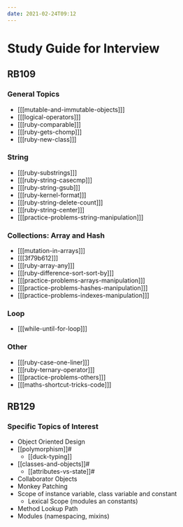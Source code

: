 ```yaml
---
date: 2021-02-24T09:12
---
```


# Study Guide for Interview

## RB109

### General Topics

- [[[mutable-and-immutable-objects]]]
- [[[logical-operators]]]
- [[[ruby-comparable]]]
- [[[ruby-gets-chomp]]]
- [[[ruby-new-class]]]

### String

- [[[ruby-substrings]]]
- [[[ruby-string-casecmp]]]
- [[[ruby-string-gsub]]]
- [[[ruby-kernel-format]]]
- [[[ruby-string-delete-count]]]
- [[[ruby-string-center]]]
- [[[practice-problems-string-manipulation]]]

### Collections: Array and Hash

- [[[mutation-in-arrays]]]
- [[[3f79b612]]]
- [[[ruby-array-any]]]
- [[[ruby-difference-sort-sort-by]]]
- [[[practice-problems-arrays-manipulation]]]
- [[[practice-problems-hashes-manipulation]]]
- [[[practice-problems-indexes-manipulation]]]

### Loop

- [[[while-until-for-loop]]]

### Other

- [[[ruby-case-one-liner]]]
- [[[ruby-ternary-operator]]]
- [[[practice-problems-others]]]
- [[[maths-shortcut-tricks-code]]]

## RB129

### Specific Topics of Interest

- Object Oriented Design
- [[polymorphism]]#
  - [[duck-typing]]
- [[classes-and-objects]]#
  - [[attributes-vs-state]]#
- Collaborator Objects
- Monkey Patching
- Scope of instance variable, class variable and constant
  - Lexical Scope (modules an constants)
- Method Lookup Path
- Modules (namespacing, mixins)
